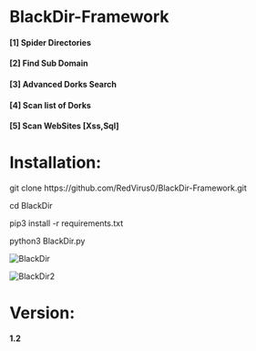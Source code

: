 # BlackDir-Framework
 <h4>[1] Spider Directories<br></h4>
 <h4>[2] Find Sub Domain<br></h4>
  <h4>[3] Advanced Dorks Search </h4>
  <h4>[4] Scan list of Dorks </h4>
 <h4>[5] Scan WebSites [Xss,Sql] </h4>
<h1>Installation:</h1>

   <p>git clone https://github.com/RedVirus0/BlackDir-Framework.git</p>
   <p>cd BlackDir</p>
   <p>pip3 install -r requirements.txt</p>
   <p>python3 BlackDir.py<p>

 
![BlackDir](https://user-images.githubusercontent.com/46041727/78068401-07710e00-73a1-11ea-86f3-d8cba5da5719.PNG)



![BlackDir2](https://user-images.githubusercontent.com/46041727/78068465-1d7ece80-73a1-11ea-9e50-813c7e0793e5.PNG)



# Version:
<b><p>1.2</p></b>
